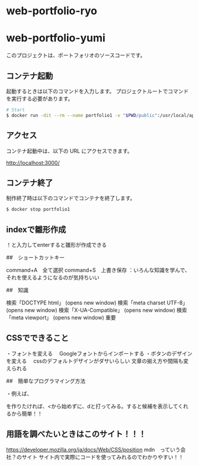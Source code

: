 # web-portfolio-ryo

# web-portfolio-yumi

このプロジェクトは、ポートフォリオのソースコードです。

## コンテナ起動

起動するときは以下のコマンドを入力します。
プロジェクトルートでコマンドを実行する必要があります。

```sh
# Start
$ docker run -dit --rm --name portfolio1 -v "$PWD/public":/usr/local/apache2/htdocs/ -p 3000:80 httpd:2.4-alpine
```

## アクセス

コンテナ起動中は、以下の URL にアクセスできます。

<http://localhost:3000/>

## コンテナ終了

制作終了時は以下のコマンドでコンテナを終了します。

```sh
$ docker stop portfolio1
```

## indexで雛形作成

！と入力してenterすると雛形が作成できる

##　ショートカットキー

command+A　全て選択
command+S　上書き保存
：いろんな知識を学んで、それを使えるようになるのが気持ちいい

##　知識

検索「DOCTYPE html」 (opens new window)
検索「meta charset UTF-8」 (opens new window)
検索「X-UA-Compatible」 (opens new window)
検索「meta viewport」 (opens new window) 重要

## CSSでできること
・フォントを変える
　Googleフォントからインポートする
・ボタンのデザインを変える
　cssのデフォルトデザインがダサいらしい
文章の揃え方や間隔も変えられる

##　簡単なプログラマイング方法

・例えば、<div>を作りたければ、<から始めずに、dと打ってみる。すると候補を表示してくれるから簡単！！

## 用語を調べたいときはこのサイト！！！
https://developer.mozilla.org/ja/docs/Web/CSS/position
mdn　っていう会社？のサイト
サイト内で実際にコードを使ってみれるのでわかりやすい！！
